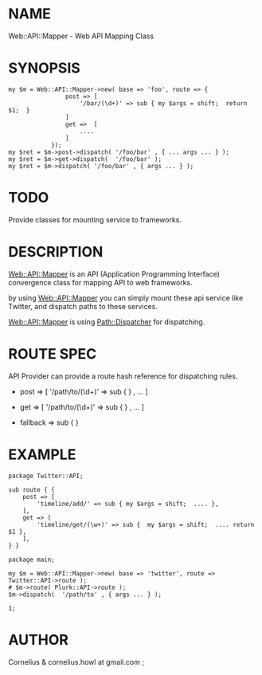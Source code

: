 # NAME

Web::API::Mapper - Web API Mapping Class

# SYNOPSIS

    my $m = Web::API::Mapper->new( base => 'foo', route => {
                    post => [
                        '/bar/(\d+)' => sub { my $args = shift;  return $1;  }
                    ]
                    get =>  [ 
                        ....
                    ]
                });
    my $ret = $m->post->dispatch( '/foo/bar' , { ... args ... } );
    my $ret = $m->get->dispatch(  '/foo/bar' );
    my $ret = $m->dispatch( '/foo/bar' , { args ... } );

# TODO

Provide classes for mounting service to frameworks.

# DESCRIPTION

[Web::API::Mapper](http://search.cpan.org/perldoc?Web::API::Mapper) is an API (Application Programming Interface) convergence class for mapping
API to web frameworks.

by using [Web::API::Mapper](http://search.cpan.org/perldoc?Web::API::Mapper) you can simply mount these api service like
Twitter, and dispatch paths to these services.

[Web::API::Mapper](http://search.cpan.org/perldoc?Web::API::Mapper) is using [Path::Dispatcher](http://search.cpan.org/perldoc?Path::Dispatcher) for dispatching.

# ROUTE SPEC

API Provider can provide a route hash reference for dispatching rules.

- post => [ '/path/to/(\d+)' => sub {  } , ... ]

- get => [  '/path/to/(\d+)' => sub {  } , ... ]

- fallback => sub {    }

# EXAMPLE

    package Twitter::API;

    sub route { {
        post => [
            'timeline/add/' => sub { my $args = shift;  .... },
        ],
        get => [
            'timeline/get/(\w+)' => sub {  my $args = shift;  .... return $1 },
        ],
    } }

    package main;

    my $m = Web::API::Mapper->new( base => 'twitter', route => Twitter::API->route );
    # $m->route( Plurk::API->route );
    $m->dispatch(  '/path/to' , { args ... } );

    1;



# AUTHOR

Cornelius & cornelius.howl at gmail.com ;